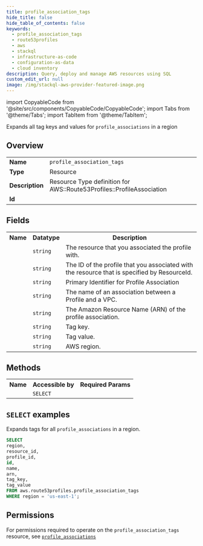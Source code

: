 ```yaml
---
title: profile_association_tags
hide_title: false
hide_table_of_contents: false
keywords:
  - profile_association_tags
  - route53profiles
  - aws
  - stackql
  - infrastructure-as-code
  - configuration-as-data
  - cloud inventory
description: Query, deploy and manage AWS resources using SQL
custom_edit_url: null
image: /img/stackql-aws-provider-featured-image.png
---
```


import CopyableCode from '@site/src/components/CopyableCode/CopyableCode';
import Tabs from '@theme/Tabs';
import TabItem from '@theme/TabItem';

Expands all tag keys and values for <code>profile_associations</code> in a region

## Overview
<table>
<tbody>
<tr><td><b>Name</b></td><td><code>profile_association_tags</code></td></tr>
<tr><td><b>Type</b></td><td>Resource</td></tr>
<tr><td><b>Description</b></td><td>Resource Type definition for AWS::Route53Profiles::ProfileAssociation</td></tr>
<tr><td><b>Id</b></td><td><CopyableCode code="aws.route53profiles.profile_association_tags" /></td></tr>
</tbody>
</table>

## Fields
<table>
<tbody>
<tr><th>Name</th><th>Datatype</th><th>Description</th></tr><tr><td><CopyableCode code="resource_id" /></td><td><code>string</code></td><td>The resource that you associated the profile with.</td></tr>
<tr><td><CopyableCode code="profile_id" /></td><td><code>string</code></td><td>The ID of the profile that you associated with the resource that is specified by ResourceId.</td></tr>
<tr><td><CopyableCode code="id" /></td><td><code>string</code></td><td>Primary Identifier for Profile Association</td></tr>
<tr><td><CopyableCode code="name" /></td><td><code>string</code></td><td>The name of an association between a Profile and a VPC.</td></tr>
<tr><td><CopyableCode code="arn" /></td><td><code>string</code></td><td>The Amazon Resource Name (ARN) of the profile association.</td></tr>
<tr><td><CopyableCode code="tag_key" /></td><td><code>string</code></td><td>Tag key.</td></tr>
<tr><td><CopyableCode code="tag_value" /></td><td><code>string</code></td><td>Tag value.</td></tr>
<tr><td><CopyableCode code="region" /></td><td><code>string</code></td><td>AWS region.</td></tr>
</tbody>
</table>

## Methods

<table>
<tbody>
  <tr>
    <th>Name</th>
    <th>Accessible by</th>
    <th>Required Params</th>
  </tr>
  <tr>
    <td><CopyableCode code="list_resources" /></td>
    <td><code>SELECT</code></td>
    <td><CopyableCode code="region" /></td>
  </tr>
</tbody>
</table>

## `SELECT` examples
Expands tags for all <code>profile_associations</code> in a region.
```sql
SELECT
region,
resource_id,
profile_id,
id,
name,
arn,
tag_key,
tag_value
FROM aws.route53profiles.profile_association_tags
WHERE region = 'us-east-1';
```


## Permissions

For permissions required to operate on the <code>profile_association_tags</code> resource, see <a href="/services/route53profiles/profile_associations/#permissions"><code>profile_associations</code></a>

